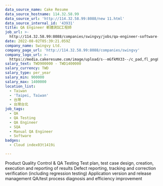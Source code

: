 ```yaml
---
data_source_name: Cake Resume
data_source_hostname: 114.32.58.99
data_source_url: 'http://114.32.58.99:8088/new 11.html'
data_source_internal_id: '43931'
title: QA Engineer 軟體測試工程師
job_url: >-
  http://114.32.58.99:8088/companies/swingvy/jobs/qa-engineer-software-testing-engineer-65c1cd
date: 2022-08-02T05:39:21.059Z
company_name: Swingvy Ltd.
company_page_url: 'http://114.32.58.99:8088/companies/swingvy'
company_logo_url: >-
  https://media.cakeresume.com/image/upload/s--mGfkMX33--/c_pad,fl_png8,h_200,w_200/hlrfahyv2vzczghwlumf.png
salary_text: TWD900000 - TWD1400000
salary_currency: TWD
salary_type: per_year
salary_min: 900000
salary_max: 1400000
location_list:
  - Taiwan
  - 'Taipei, Taiwan'
  - 台灣
  - 台灣台北
job_tags:
  - QA
  - QA Testing
  - QA Engineer
  - SQA
  - Manual QA Engineer
  - Software
badges:
  - Cloud index03t1419i

---
```


Product Quality Control & QA Testing Test plan, test case design, creation, execution and reporting of results Defect reporting, tracking and correction verification (including regression testing) Application version and release management QA/test process diagnosis and efficiency improvement
